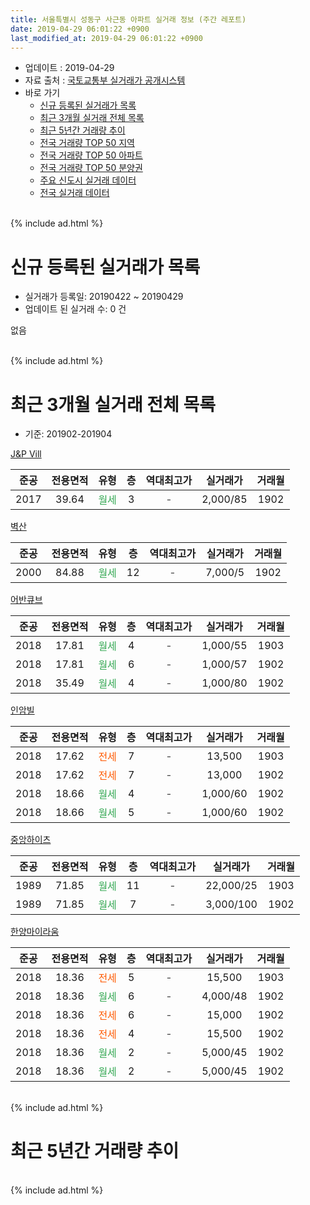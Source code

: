 ```yaml
---
title: 서울특별시 성동구 사근동 아파트 실거래 정보 (주간 레포트)
date: 2019-04-29 06:01:22 +0900
last_modified_at: 2019-04-29 06:01:22 +0900
---
```


* 업데이트 : 2019-04-29
* 자료 출처 : [국토교통부 실거래가 공개시스템](http://rt.molit.go.kr)
* 바로 가기
    * [신규 등록된 실거래가 목록](#신규-등록된-실거래가-목록)
    * [최근 3개월 실거래 전체 목록](#최근-3개월-실거래-전체-목록)
    * [최근 5년간 거래량 추이](#최근-5년간-거래량-추이)
    * [전국 거래량 TOP 50 지역](https://inasie.github.io/apt-trade-info/최근-3개월-전국에서-가장-거래가-많이-발생한-지역)
    * [전국 거래량 TOP 50 아파트](https://inasie.github.io/apt-trade-info/최근-3개월-전국에서-가장-거래가-많이-발생한-아파트)
    * [전국 거래량 TOP 50 분양권](https://inasie.github.io/apt-trade-info/최근-3개월-전국에서-가장-거래가-많이-발생한-분양권)
    * [주요 신도시 실거래 데이터](https://inasie.github.io/apt-trade-info/주요-신도시)
    * [전국 실거래 데이터](https://inasie.github.io/apt-trade-info/전국)
<br>
{% include ad.html %}
<br>

# 신규 등록된 실거래가 목록
* 실거래가 등록일: 20190422 ~ 20190429
* 업데이트 된 실거래 수: 0 건

없음

<br>
{% include ad.html %}
<br>

# 최근 3개월 실거래 전체 목록
* 기준: 201902-201904


[J&P Vill](https://search.naver.com/search.naver?query=%EC%84%9C%EC%9A%B8%ED%8A%B9%EB%B3%84%EC%8B%9C+%EC%84%B1%EB%8F%99%EA%B5%AC+%EC%82%AC%EA%B7%BC%EB%8F%99+J%26P+Vill)

|준공|전용면적|유형|층|역대최고가|실거래가|거래월|
|:---:|:---:|:---:|:---:|:---:|:---:|:---:|
|2017|39.64|<span style="color:#34a853">월세</span>|3|<span style="color:#444444">-</span>|2,000/85|1902|

[벽산](https://search.naver.com/search.naver?query=%EC%84%9C%EC%9A%B8%ED%8A%B9%EB%B3%84%EC%8B%9C+%EC%84%B1%EB%8F%99%EA%B5%AC+%EC%82%AC%EA%B7%BC%EB%8F%99+%EB%B2%BD%EC%82%B0)

|준공|전용면적|유형|층|역대최고가|실거래가|거래월|
|:---:|:---:|:---:|:---:|:---:|:---:|:---:|
|2000|84.88|<span style="color:#34a853">월세</span>|12|<span style="color:#444444">-</span>|7,000/5|1902|

[어반큐브](https://search.naver.com/search.naver?query=%EC%84%9C%EC%9A%B8%ED%8A%B9%EB%B3%84%EC%8B%9C+%EC%84%B1%EB%8F%99%EA%B5%AC+%EC%82%AC%EA%B7%BC%EB%8F%99+%EC%96%B4%EB%B0%98%ED%81%90%EB%B8%8C)

|준공|전용면적|유형|층|역대최고가|실거래가|거래월|
|:---:|:---:|:---:|:---:|:---:|:---:|:---:|
|2018|17.81|<span style="color:#34a853">월세</span>|4|<span style="color:#444444">-</span>|1,000/55|1903|
|2018|17.81|<span style="color:#34a853">월세</span>|6|<span style="color:#444444">-</span>|1,000/57|1902|
|2018|35.49|<span style="color:#34a853">월세</span>|4|<span style="color:#444444">-</span>|1,000/80|1902|

[인암빌](https://search.naver.com/search.naver?query=%EC%84%9C%EC%9A%B8%ED%8A%B9%EB%B3%84%EC%8B%9C+%EC%84%B1%EB%8F%99%EA%B5%AC+%EC%82%AC%EA%B7%BC%EB%8F%99+%EC%9D%B8%EC%95%94%EB%B9%8C)

|준공|전용면적|유형|층|역대최고가|실거래가|거래월|
|:---:|:---:|:---:|:---:|:---:|:---:|:---:|
|2018|17.62|<span style="color:#ff5a00">전세</span>|7|<span style="color:#444444">-</span>|13,500|1903|
|2018|17.62|<span style="color:#ff5a00">전세</span>|7|<span style="color:#444444">-</span>|13,000|1902|
|2018|18.66|<span style="color:#34a853">월세</span>|4|<span style="color:#444444">-</span>|1,000/60|1902|
|2018|18.66|<span style="color:#34a853">월세</span>|5|<span style="color:#444444">-</span>|1,000/60|1902|

[중앙하이츠](https://search.naver.com/search.naver?query=%EC%84%9C%EC%9A%B8%ED%8A%B9%EB%B3%84%EC%8B%9C+%EC%84%B1%EB%8F%99%EA%B5%AC+%EC%82%AC%EA%B7%BC%EB%8F%99+%EC%A4%91%EC%95%99%ED%95%98%EC%9D%B4%EC%B8%A0)

|준공|전용면적|유형|층|역대최고가|실거래가|거래월|
|:---:|:---:|:---:|:---:|:---:|:---:|:---:|
|1989|71.85|<span style="color:#34a853">월세</span>|11|<span style="color:#444444">-</span>|22,000/25|1903|
|1989|71.85|<span style="color:#34a853">월세</span>|7|<span style="color:#444444">-</span>|3,000/100|1902|

[한양마이라움](https://search.naver.com/search.naver?query=%EC%84%9C%EC%9A%B8%ED%8A%B9%EB%B3%84%EC%8B%9C+%EC%84%B1%EB%8F%99%EA%B5%AC+%EC%82%AC%EA%B7%BC%EB%8F%99+%ED%95%9C%EC%96%91%EB%A7%88%EC%9D%B4%EB%9D%BC%EC%9B%80)

|준공|전용면적|유형|층|역대최고가|실거래가|거래월|
|:---:|:---:|:---:|:---:|:---:|:---:|:---:|
|2018|18.36|<span style="color:#ff5a00">전세</span>|5|<span style="color:#444444">-</span>|15,500|1903|
|2018|18.36|<span style="color:#34a853">월세</span>|6|<span style="color:#444444">-</span>|4,000/48|1902|
|2018|18.36|<span style="color:#ff5a00">전세</span>|6|<span style="color:#444444">-</span>|15,000|1902|
|2018|18.36|<span style="color:#ff5a00">전세</span>|4|<span style="color:#444444">-</span>|15,500|1902|
|2018|18.36|<span style="color:#34a853">월세</span>|2|<span style="color:#444444">-</span>|5,000/45|1902|
|2018|18.36|<span style="color:#34a853">월세</span>|2|<span style="color:#444444">-</span>|5,000/45|1902|


<br>
{% include ad.html %}
<br>

# 최근 5년간 거래량 추이


<div style="width:100%;">
    <canvas id="deal_progress" height="200"></canvas>
</div>

<script>
new Chart(document.getElementById("deal_progress"), {
    type: 'line',
    data: {
        labels: ['201404','201405','201406','201407','201408','201409','201410','201411','201412','201501','201502','201503','201504','201505','201506','201507','201508','201509','201510','201511','201512','201601','201602','201603','201604','201605','201606','201607','201608','201609','201610','201611','201612','201701','201702','201703','201704','201705','201706','201707','201708','201709','201710','201711','201712','201801','201802','201803','201804','201805','201806','201807','201808','201809','201810','201811','201812','201901','201902','201903','201904'],
        datasets: [{
            label: '매매',
            pointRadius: 1,
            data: [3, 3, 1, 0, 1, 1, 2, 0, 2, 4, 0, 4, 3, 2, 1, 2, 4, 2, 7, 3, 1, 1, 2, 2, 5, 1, 4, 7, 3, 6, 2, 1, 1, 2, 0, 3, 0, 1, 4, 3, 3, 2, 3, 0, 4, 2, 12, 17, 0, 2, 1, 1, 2, 1, 2, 0, 0, 1, 0, 0, 0],
            borderColor: "rgba(255, 201, 14, 1)",
            backgroundColor: "rgba(255, 201, 14, 0.5)",
            fill: false,
            lineTension: 0
        },{
            label: '전월세',
            pointRadius: 1,
            data: [3, 2, 1, 3, 0, 2, 2, 4, 3, 5, 1, 2, 1, 1, 3, 2, 1, 2, 1, 1, 1, 4, 2, 7, 0, 2, 0, 0, 2, 1, 2, 1, 2, 1, 2, 1, 0, 1, 4, 0, 3, 0, 3, 3, 3, 12, 11, 9, 2, 5, 3, 3, 4, 2, 5, 2, 4, 15, 13, 4, 0],
            borderColor: "rgba(0, 141, 185, 1)",
            backgroundColor: "rgba(0, 141, 185, 0.5)",
            fill: false,
            lineTension: 0
        }
        ]
    },
    options: {
        responsive: true,
        title: {
            display: false
        },
        tooltips: {
            mode: 'index',
            intersect: false
        },
        hover: {
            mode: 'nearest',
            intersect: true
        },
        scales: {
            xAxes: [{
                display: true,
                scaleLabel: {
                    display: true,
                    labelString: '년/월'
                }
            }],
            yAxes: [{
                display: true,
                ticks: {
                    suggestedMin: 0,
                },
                scaleLabel: {
                    display: true,
                    labelString: '실거래 수'
                }
            }]
        }
    }
});

</script>


<br>
{% include ad.html %}
<br>

